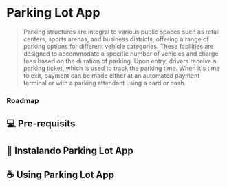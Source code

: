 # Parking Lot App

> Parking structures are integral to various public spaces such as retail centers, sports arenas, and business districts, offering a range of parking options for different vehicle categories. These facilities are designed to accommodate a specific number of vehicles and charge fees based on the duration of parking. Upon entry, drivers receive a parking ticket, which is used to track the parking time. When it's time to exit, payment can be made either at an automated payment terminal or with a parking attendant using a card or cash.

### Roadmap


## 💻 Pre-requisits


## 🚀 Instalando Parking Lot App


## ☕ Using Parking Lot App
